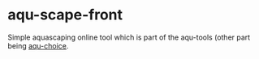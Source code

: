 # aqu-scape-front
Simple aquascaping online tool which is part of the aqu-tools (other part being [aqu-choice](https://github.com/Humakt83/aqu-choice).

